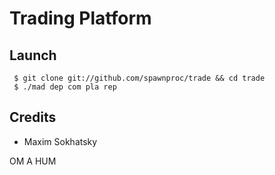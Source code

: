Trading Platform
================

Launch
------


```
 $ git clone git://github.com/spawnproc/trade && cd trade
 $ ./mad dep com pla rep
```

Credits
-------

* Maxim Sokhatsky

OM A HUM
